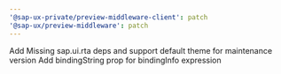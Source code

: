 ```yaml
---
'@sap-ux-private/preview-middleware-client': patch
'@sap-ux/preview-middleware': patch
---
```

Add Missing sap.ui.rta deps and support default theme for maintenance version
Add bindingString prop for bindingInfo expression
